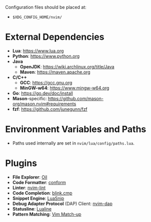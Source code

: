 Configuration files should be placed at:
- `$XDG_CONFIG_HOME/nvim/`


# External Dependencies
- **Lua**: https://www.lua.org
- **Python**: https://www.python.org
- **Java**
  - **OpenJDK**: https://wiki.archlinux.org/title/Java
  - **Maven**: https://maven.apache.org
- **C/C++**
  - **GCC**: https://gcc.gnu.org
  - **MinGW-w64**: https://www.mingw-w64.org
- **Go**: https://go.dev/doc/install
- **Mason**-specific: https://github.com/mason-org/mason.nvim#requirements
- **fzf**: https://github.com/junegunn/fzf


# Environment Variables and Paths
- Paths used internally are set in `nvim/lua/config/paths.lua`.

# Plugins
- **File Explorer**: [Oil](https://github.com/stevearc/oil.nvim)
- **Code Formatter**: [conform](https://github.com/stevearc/conform.nvim)
- **Linter**: [nvim-lint](https://github.com/mfussenegger/nvim-lint)
- **Code Completion**: [blink.cmp](https://github.com/Saghen/blink.cmp)
- **Snippet Engine**: [LuaSnip](https://github.com/L3MON4D3/LuaSnip)
- **Debug Adapter Protocol** (DAP) Client: [nvim-dap](https://github.com/mfussenegger/nvim-dap)
- **Statusline**: [Lualine](https://github.com/nvim-lualine/lualine.nvim)
- **Pattern Matching**: [Vim Match-up](https://github.com/andymass/vim-matchup)
